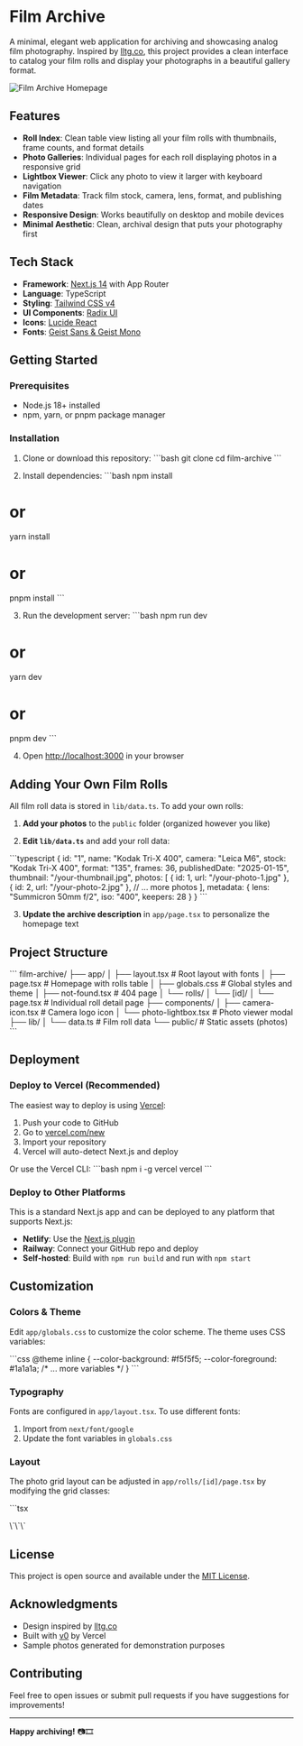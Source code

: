 # Film Archive

A minimal, elegant web application for archiving and showcasing analog film photography. Inspired by [lltg.co](https://lltg.co), this project provides a clean interface to catalog your film rolls and display your photographs in a beautiful gallery format.

![Film Archive Homepage](https://hebbkx1anhila5yf.public.blob.vercel-storage.com/original_0aff0ae84e17dfc52f404682a8bac15a-HH47os8Yk2apXAfLhIH3qnLIDUiYhb.webp)

## Features

- **Roll Index**: Clean table view listing all your film rolls with thumbnails, frame counts, and format details
- **Photo Galleries**: Individual pages for each roll displaying photos in a responsive grid
- **Lightbox Viewer**: Click any photo to view it larger with keyboard navigation
- **Film Metadata**: Track film stock, camera, lens, format, and publishing dates
- **Responsive Design**: Works beautifully on desktop and mobile devices
- **Minimal Aesthetic**: Clean, archival design that puts your photography first

## Tech Stack

- **Framework**: [Next.js 14](https://nextjs.org/) with App Router
- **Language**: TypeScript
- **Styling**: [Tailwind CSS v4](https://tailwindcss.com/)
- **UI Components**: [Radix UI](https://www.radix-ui.com/)
- **Icons**: [Lucide React](https://lucide.dev/)
- **Fonts**: [Geist Sans & Geist Mono](https://vercel.com/font)

## Getting Started

### Prerequisites

- Node.js 18+ installed
- npm, yarn, or pnpm package manager

### Installation

1. Clone or download this repository:
\`\`\`bash
git clone <your-repo-url>
cd film-archive
\`\`\`

2. Install dependencies:
\`\`\`bash
npm install
# or
yarn install
# or
pnpm install
\`\`\`

3. Run the development server:
\`\`\`bash
npm run dev
# or
yarn dev
# or
pnpm dev
\`\`\`

4. Open [http://localhost:3000](http://localhost:3000) in your browser

## Adding Your Own Film Rolls

All film roll data is stored in `lib/data.ts`. To add your own rolls:

1. **Add your photos** to the `public` folder (organized however you like)

2. **Edit `lib/data.ts`** and add your roll data:

\`\`\`typescript
{
  id: "1",
  name: "Kodak Tri-X 400",
  camera: "Leica M6",
  stock: "Kodak Tri-X 400",
  format: "135",
  frames: 36,
  publishedDate: "2025-01-15",
  thumbnail: "/your-thumbnail.jpg",
  photos: [
    { id: 1, url: "/your-photo-1.jpg" },
    { id: 2, url: "/your-photo-2.jpg" },
    // ... more photos
  ],
  metadata: {
    lens: "Summicron 50mm f/2",
    iso: "400",
    keepers: 28
  }
}
\`\`\`

3. **Update the archive description** in `app/page.tsx` to personalize the homepage text

## Project Structure

\`\`\`
film-archive/
├── app/
│   ├── layout.tsx          # Root layout with fonts
│   ├── page.tsx            # Homepage with rolls table
│   ├── globals.css         # Global styles and theme
│   ├── not-found.tsx       # 404 page
│   └── rolls/
│       └── [id]/
│           └── page.tsx    # Individual roll detail page
├── components/
│   ├── camera-icon.tsx     # Camera logo icon
│   └── photo-lightbox.tsx  # Photo viewer modal
├── lib/
│   └── data.ts             # Film roll data
└── public/                 # Static assets (photos)
\`\`\`

## Deployment

### Deploy to Vercel (Recommended)

The easiest way to deploy is using [Vercel](https://vercel.com):

1. Push your code to GitHub
2. Go to [vercel.com/new](https://vercel.com/new)
3. Import your repository
4. Vercel will auto-detect Next.js and deploy

Or use the Vercel CLI:
\`\`\`bash
npm i -g vercel
vercel
\`\`\`

### Deploy to Other Platforms

This is a standard Next.js app and can be deployed to any platform that supports Next.js:

- **Netlify**: Use the [Next.js plugin](https://docs.netlify.com/integrations/frameworks/next-js/)
- **Railway**: Connect your GitHub repo and deploy
- **Self-hosted**: Build with `npm run build` and run with `npm start`

## Customization

### Colors & Theme

Edit `app/globals.css` to customize the color scheme. The theme uses CSS variables:

\`\`\`css
@theme inline {
  --color-background: #f5f5f5;
  --color-foreground: #1a1a1a;
  /* ... more variables */
}
\`\`\`

### Typography

Fonts are configured in `app/layout.tsx`. To use different fonts:

1. Import from `next/font/google`
2. Update the font variables in `globals.css`

### Layout

The photo grid layout can be adjusted in `app/rolls/[id]/page.tsx` by modifying the grid classes:

\`\`\`tsx
<div className="grid grid-cols-2 md:grid-cols-3 lg:grid-cols-4 gap-4">
\`\`\`

## License

This project is open source and available under the [MIT License](LICENSE).

## Acknowledgments

- Design inspired by [lltg.co](https://lltg.co)
- Built with [v0](https://v0.dev) by Vercel
- Sample photos generated for demonstration purposes

## Contributing

Feel free to open issues or submit pull requests if you have suggestions for improvements!

---

**Happy archiving!** 📷🎞️
